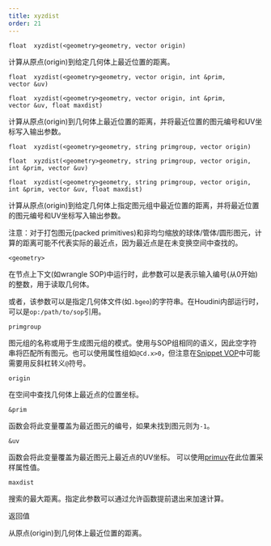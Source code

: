 ```yaml
---
title: xyzdist
order: 21
---
```

`float  xyzdist(<geometry>geometry, vector origin)`

计算从原点(origin)到给定几何体上最近位置的距离。

`float  xyzdist(<geometry>geometry, vector origin, int &prim, vector &uv)`

`float  xyzdist(<geometry>geometry, vector origin, int &prim, vector &uv, float maxdist)`

计算从原点(origin)到几何体上最近位置的距离，并将最近位置的图元编号和UV坐标写入输出参数。

`float  xyzdist(<geometry>geometry, string primgroup, vector origin)`

`float  xyzdist(<geometry>geometry, string primgroup, vector origin, int &prim, vector &uv)`

`float  xyzdist(<geometry>geometry, string primgroup, vector origin, int &prim, vector &uv, float maxdist)`

计算从原点(origin)到给定几何体上指定图元组中最近位置的距离，并将最近位置的图元编号和UV坐标写入输出参数。

注意：对于打包图元(packed primitives)和非均匀缩放的球体/管体/圆形图元，计算的距离可能不代表实际的最近点，因为最近点是在未变换空间中查找的。

`<geometry>`

在节点上下文(如wrangle SOP)中运行时，此参数可以是表示输入编号(从0开始)的整数，用于读取几何体。

或者，该参数可以是指定几何体文件(如`.bgeo`)的字符串。在Houdini内部运行时，可以是`op:/path/to/sop`引用。

`primgroup`

图元组的名称或用于生成图元组的模式。使用与SOP组相同的语义，因此空字符串将匹配所有图元。也可以使用属性组如`@Cd.x>0`，但注意在[Snippet VOP](../../nodes/vop/snippet.html "运行VEX代码片段来修改输入值")中可能需要用反斜杠转义`@`符号。

`origin`

在空间中查找几何体上最近点的位置坐标。

`&prim`

函数会将此变量覆盖为最近图元的编号，如果未找到图元则为`-1`。

`&uv`

函数会将此变量覆盖为最近图元上最近点的UV坐标。
可以使用[primuv](primuv.html "在特定参数化(uvw)位置插值属性值")在此位置采样属性值。

`maxdist`

搜索的最大距离。指定此参数可以通过允许函数提前退出来加速计算。

返回值

从原点(origin)到几何体上最近位置的距离。
